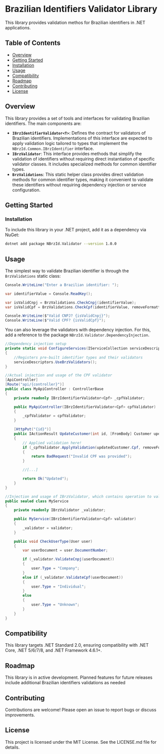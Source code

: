 # Brazilian Identifiers Validator Library

This library provides validation methos for Brazilian identifiers in .NET applications.

## Table of Contents
- [Overview](#overview)
- [Getting Started](#getting-started)
- [Installation](#installation)
- [Usage](#usage)
- [Compatibility](#compatibility)
- [Roadmap](#roadmap)
- [Contributing](#contributing)
- [License](#license)

## Overview

This library provides a set of tools and interfaces for validating Brazilian identifiers. The main components are:
- **`IBrzIdentifierValidator<T>`**: Defines the contract for validators of Brazilian identifiers. Implementations of this interface are expected to apply validation logic tailored to types that implement the `NBrzId.Common.IBrzIdentifier` interface.
- **`IBrzValidator`**: This interface provides methods that simplify the validation of identifiers without requiring direct instantiation of specific validator classes. It includes specialized methods for common identifier types.
- **`BrzValidations`**: This static helper class provides direct validation methods for common identifier types, making it convenient to validate these identifiers without requiring dependency injection or service configuration.

## Getting Started

### Installation

To include this library in your .NET project, add it as a dependency via NuGet:

```sh
dotnet add package NBrzId.Validator --version 1.0.0
```

## Usage

The simplest way to validate Brazilian identifier is through the `BrzValidations` static class:

```csharp
Console.WriteLine("Enter a Brazilian identifier: ");

var identifierValue = Console.ReadKey();

var isValidCnpj = BrzValidations.CheckCnpj(identifierValue);
var isValidCpf = BrzValidations.CheckCpf(identifierValue, removeFormatters: false, pad: true);

Console.WriteLine($"Valid CNPJ? {isValidCnpj}");
Console.WriteLine($"Valid CPF? {isValidCpf}");
```

You can also leverage the validators with dependency injection. For this, add a reference to the package `NBrzId.Validator.DependencyInjection`.

```csharp
//Dependency injection setup
private static void ConfigureServices(IServiceCollection serviceDescriptors)
{
    //Registers pre-built identifier types and their validators
    serviceDescriptors.UseBrzValidators();
}

//Actual injection and usage of the CPF validator
[ApiController]
[Route("api/{controller}")]
public class MyApiController : ControllerBase
{
    private readonly IBrzIdentifierValidator<Cpf> _cpfValidator;

    public MyApiController(IBrzIdentifierValidator<Cpf> cpfValidator)
    {
        _cpfValidator = cpfValidator;
    }

    [HttpPut("{id}")]
    public IActionResult UpdateCustomer(int id, [FromBody] Customer updatedCustomer)
    {
        // Applied validation here!
        if (_cpfValidator.ApplyValidation(updatedCustomer.Cpf, removeFormatters: false, pad: true))
        {
            return BadRequest("Invalid CPF was provided");
        }

        //[...]

        return Ok("Updated");
    }
}

//Injection and usage of IBrzValidator, which contains operation to validate multiple identifier types
public sealed class MyService
{
    private readonly IBrzValidator _validator;

    public MyService(IBrzIdentifierValidator<Cpf> validator)
    {
        _validator = validator;
    }

    public void CheckUserType(User user)
    {
        var userDocument = user.DocumentNumber;

        if (_validator.ValidateCnpj(userDocument))
        {
            user.Type = "Company";
        }
        else if (_validator.ValidateCpf(userDocument))
        {
            user.Type = "Individual";
        }
        else
        {
            user.Type = "Unknown";
        }
    }
}
```

## Compatibility

This library targets .NET Standard 2.0, ensuring compatibility with .NET Core, .NET 5/6/7/8, and .NET Framework 4.6.1+.

## Roadmap

This library is in active development. Planned features for future releases include additional Brazilian identifiers validations as needed

## Contributing

Contributions are welcome! Please open an issue to report bugs or discuss improvements.

## License

This project is licensed under the MIT License. See the LICENSE.md file for details.

